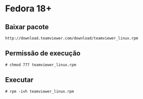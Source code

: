 Fedora 18+
===

Baixar pacote
---

	http://download.teamviewer.com/download/teamviewer_linux.rpm


Permissão de execução
---

	# chmod 777 teamviewer_linux.rpm


Executar
---
	
	# rpm -ivh teamviewer_linux.rpm


